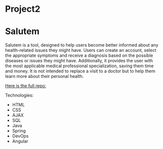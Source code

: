 # Project2

# Salutem

Salutem is a tool, designed to help users become better informed about any health-related issues they might have. Users can create an account, select the appropriate symptoms and receive a diagnosis based on the possible diseases or issues they might have. Additionally, it provides the user with the most applicable medical professional specialization, saving them time and money. It is not intended to replace a visit to a doctor but to help them learn more about their personal health.

[Here is the full repo:](https://github.com/novoa-j/Project2Repo/tree/angularFeature)

Technologies:
- HTML
- CSS
- AJAX
- SQL
- Java
- Spring
- DevOps
- Angular